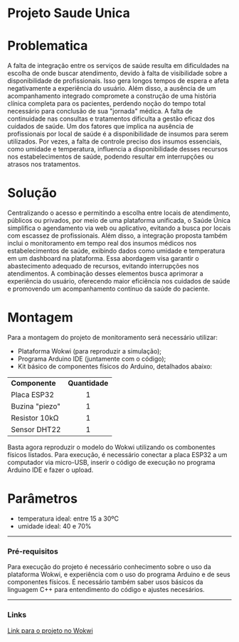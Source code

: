 
# Projeto Saude Unica

# Problematica

A falta de integração entre os serviços de saúde resulta em dificuldades na escolha de onde buscar atendimento, devido à falta de visibilidade sobre a disponibilidade de profissionais. Isso gera longos tempos de espera e afeta negativamente a experiência do usuário. Além disso, a ausência de um acompanhamento integrado compromete a construção de uma história clínica completa para os pacientes, perdendo noção do tempo total necessário para conclusão de sua "jornada" médica. A falta de continuidade nas consultas e tratamentos dificulta a gestão eficaz dos cuidados de saúde.
Um dos fatores que implica na ausência de profissionais por local de saúde é a disponibilidade de insumos para serem utilizados. Por vezes, a falta de controle preciso dos insumos essenciais, como umidade e temperatura, influencia a disponibilidade desses recursos nos estabelecimentos de saúde, podendo resultar em interrupções ou atrasos nos tratamentos.

# Solução

Centralizando o acesso e permitindo a escolha entre locais de atendimento, públicos ou privados, por meio de uma plataforma unificada, o Saúde Única simplifica o agendamento via web ou aplicativo, evitando a busca por locais com escassez de profissionais. Além disso, a integração proposta também inclui o monitoramento em tempo real dos insumos médicos nos estabelecimentos de saúde, exibindo dados como umidade e temperatura em um dashboard na plataforma. Essa abordagem visa garantir o abastecimento adequado de recursos, evitando interrupções nos atendimentos. A combinação desses elementos busca aprimorar a experiência do usuário, oferecendo maior eficiência nos cuidados de saúde e promovendo um acompanhamento contínuo da saúde do paciente.

# Montagem
Para a montagem do projeto de monitoramento será necessário utilizar:
- Plataforma Wokwi (para reproduzir a simulação);
- Programa Arduino IDE (juntamente com o código);
- Kit básico de componentes físicos do Arduino, detalhados abaixo:
<table>
  <tr>
    <td><b>Componente</b></td>
    <td align=center><b>Quantidade</b></td>
  </tr>
    <tr>
    <td>Placa ESP32</td>
    <td align=center>1</td>
  </tr>
  <tr>
    <td>Buzina "piezo"</td>
    <td align=center>1</td>
  </tr>
    <tr>
    <td>Resistor 10kΩ</td>
    <td align=center>1</td>
  </tr>
  <tr>
    <td>Sensor DHT22</td>
    <td align=center>1</td>
  </tr>
</table>

Basta agora reproduzir o modelo do Wokwi utilizando os combonentes físicos listados. Para execução, é necessário conectar a placa ESP32 a um computador via micro-USB, inserir o código de execução no programa Arduino IDE e fazer o upload.

# Parâmetros

- temperatura ideal: entre 15 a 30ºC 
- umidade ideal: 40 e 70%
___
### Pré-requisitos
Para execução do projeto é necessário conhecimento sobre o uso da plataforma Wokwi, e experiência com o uso do programa Arduino e de seus componentes físicos. É necessário também saber usos básicos da linguagem C++ para entendimento do código e ajustes necesários.
___

### Links

[Link para o projeto no Wokwi](https://wokwi.com/projects/381961116500578305)
